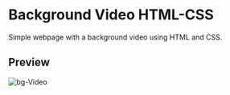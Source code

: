 # Background Video HTML-CSS
Simple webpage with a background video using HTML and CSS.

## Preview
![bg-Video](BgVideo.gif)


